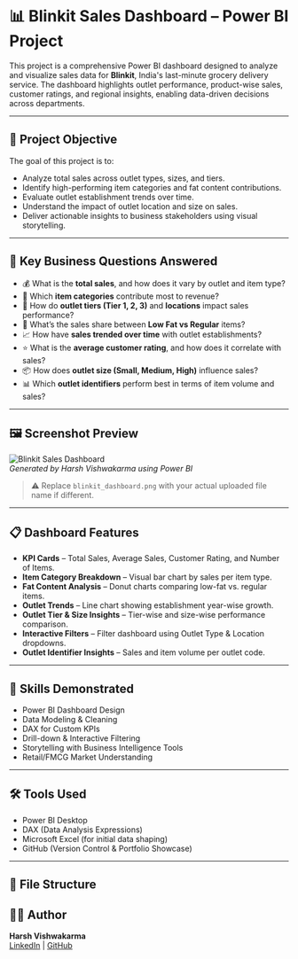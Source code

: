 # 📊 Blinkit Sales Dashboard – Power BI Project

This project is a comprehensive Power BI dashboard designed to analyze and visualize sales data for **Blinkit**, India's last-minute grocery delivery service. The dashboard highlights outlet performance, product-wise sales, customer ratings, and regional insights, enabling data-driven decisions across departments.

---

## 🎯 Project Objective

The goal of this project is to:

- Analyze total sales across outlet types, sizes, and tiers.
- Identify high-performing item categories and fat content contributions.
- Evaluate outlet establishment trends over time.
- Understand the impact of outlet location and size on sales.
- Deliver actionable insights to business stakeholders using visual storytelling.

---

## 📌 Key Business Questions Answered

- 💰 What is the **total sales**, and how does it vary by outlet and item type?
- 🛒 Which **item categories** contribute most to revenue?
- 📍 How do **outlet tiers (Tier 1, 2, 3)** and **locations** impact sales performance?
- 🧁 What’s the sales share between **Low Fat vs Regular** items?
- 📈 How have **sales trended over time** with outlet establishments?
- ⭐ What is the **average customer rating**, and how does it correlate with sales?
- 📦 How does **outlet size (Small, Medium, High)** influence sales?
- 📊 Which **outlet identifiers** perform best in terms of item volume and sales?

---

## 🖼️ Screenshot Preview

![Blinkit Sales Dashboard]()  
*Generated by Harsh Vishwakarma using Power BI*

> ⚠️ Replace `blinkit_dashboard.png` with your actual uploaded file name if different.

---

## 📋 Dashboard Features

- **KPI Cards** – Total Sales, Average Sales, Customer Rating, and Number of Items.
- **Item Category Breakdown** – Visual bar chart by sales per item type.
- **Fat Content Analysis** – Donut charts comparing low-fat vs. regular items.
- **Outlet Trends** – Line chart showing establishment year-wise growth.
- **Outlet Tier & Size Insights** – Tier-wise and size-wise performance comparison.
- **Interactive Filters** – Filter dashboard using Outlet Type & Location dropdowns.
- **Outlet Identifier Insights** – Sales and item volume per outlet code.

---

## 🧠 Skills Demonstrated

- Power BI Dashboard Design
- Data Modeling & Cleaning
- DAX for Custom KPIs
- Drill-down & Interactive Filtering
- Storytelling with Business Intelligence Tools
- Retail/FMCG Market Understanding

---

## 🛠️ Tools Used

- Power BI Desktop
- DAX (Data Analysis Expressions)
- Microsoft Excel (for initial data shaping)
- GitHub (Version Control & Portfolio Showcase)

---

## 📁 File Structure



## 👨‍💻 Author

**Harsh Vishwakarma**  
[LinkedIn](https://linkedin.com/in/harsh-vishwakarma-20b542274) | [GitHub](https://github.com/Harsh-analyticx)

